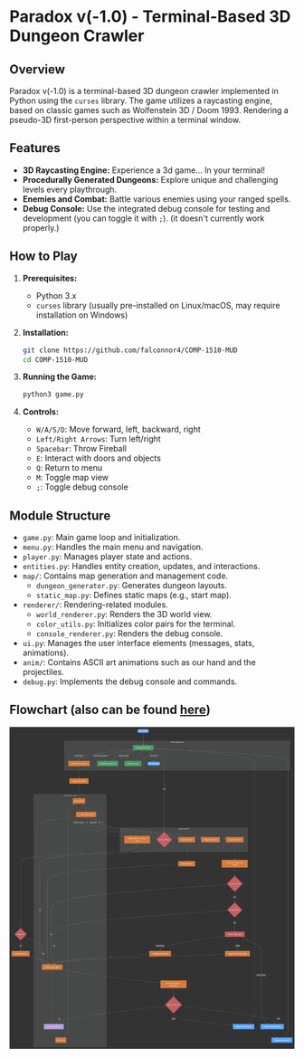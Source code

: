 # Paradox v(-1.0) - Terminal-Based 3D Dungeon Crawler

## Overview

Paradox v(-1.0) is a terminal-based 3D dungeon crawler implemented in Python using the `curses` library. The game utilizes a raycasting engine, based on classic games such as Wolfenstein 3D / Doom 1993. Rendering a pseudo-3D first-person perspective within a terminal window.

## Features

*   **3D Raycasting Engine:** Experience a 3d game... In your terminal!
*   **Procedurally Generated Dungeons:** Explore unique and challenging levels every playthrough.
*   **Enemies and Combat:** Battle various enemies using your ranged spells.
*   **Debug Console:** Use the integrated debug console for testing and development (you can toggle it with `;`). (it doesn't currently work properly.)

## How to Play

1.  **Prerequisites:**
    *   Python 3.x
    *   `curses` library (usually pre-installed on Linux/macOS, may require installation on Windows)

2.  **Installation:**

    ```bash
    git clone https://github.com/falconnor4/COMP-1510-MUD
    cd COMP-1510-MUD
    ```

3.  **Running the Game:**

    ```bash
    python3 game.py
    ```

4.  **Controls:**

    *   `W/A/S/D`: Move forward, left, backward, right
    *   `Left/Right Arrows`: Turn left/right
    *   `Spacebar`: Throw Fireball
    *   `E`: Interact with doors and objects
    *   `Q`: Return to menu
    *   `M`: Toggle map view
    *   `;`: Toggle debug console

## Module Structure

*   `game.py`: Main game loop and initialization.
*   `menu.py`: Handles the main menu and navigation.
*   `player.py`: Manages player state and actions.
*   `entities.py`: Handles entity creation, updates, and interactions.
*   `map/`: Contains map generation and management code.
    *   `dungeon_generator.py`: Generates dungeon layouts.
    *   `static_map.py`: Defines static maps (e.g., start map).
*   `renderer/`: Rendering-related modules.
    *   `world_renderer.py`: Renders the 3D world view.
    *   `color_utils.py`: Initializes color pairs for the terminal.
    *   `console_renderer.py`: Renders the debug console.
*   `ui.py`: Manages the user interface elements (messages, stats, animations).
*   `anim/`: Contains ASCII art animations such as our hand and the projectiles.
*   `debug.py`: Implements the debug console and commands.

## Flowchart (also can be found [here](game.pdf))

![Flowchart Image](https://github.com/falconnor4/COMP-1510-MUD/blob/main/game.png?raw=true)
